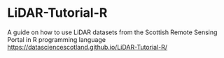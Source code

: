 # LiDAR-Tutorial-R
A guide on how to use LiDAR datasets from the Scottish Remote Sensing Portal in R programming language
https://datasciencescotland.github.io/LiDAR-Tutorial-R/
